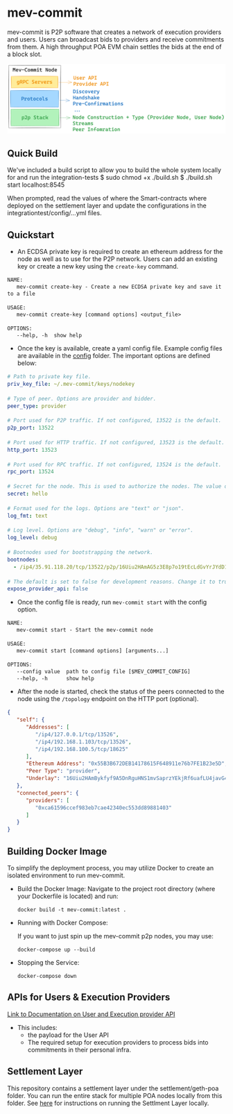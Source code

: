 # mev-commit
mev-commit is P2P software that creates a network of execution providers and users. Users can broadcast bids to providers and receive commitments from them. A high throughput POA EVM chain settles the bids at the end of a block slot.

![](node-architecture.png)

## Quick Build
We've included a build script to allow you to build the whole system locally for and run the integration-tests
$ sudo chmod +x ./build.sh
$ ./build.sh start localhost:8545 <DataDog-KEY>

When prompted, read the values of where the Smart-contracts where deployed on the settlement layer and update the configurations in the integrationtest/config/...yml files.

## Quickstart
- An ECDSA private key is required to create an ethereum address for the node as well as to use for the P2P network. Users can add an existing key or create a new key using the `create-key` command.
```
NAME:
   mev-commit create-key - Create a new ECDSA private key and save it to a file

USAGE:
   mev-commit create-key [command options] <output_file>

OPTIONS:
   --help, -h  show help
```

- Once the key is available, create a yaml config file. Example config files are available in the [config](https://github.com/primevprotocol/mev-commit/tree/main/config) folder. The important options are defined below:
```yaml
# Path to private key file.
priv_key_file: ~/.mev-commit/keys/nodekey

# Type of peer. Options are provider and bidder.
peer_type: provider

# Port used for P2P traffic. If not configured, 13522 is the default.
p2p_port: 13522

# Port used for HTTP traffic. If not configured, 13523 is the default.
http_port: 13523

# Port used for RPC traffic. If not configured, 13524 is the default.
rpc_port: 13524

# Secret for the node. This is used to authorize the nodes. The value doesnt matter as long as it is sufficiently unique. It is signed using the private key.
secret: hello

# Format used for the logs. Options are "text" or "json".
log_fmt: text

# Log level. Options are "debug", "info", "warn" or "error".
log_level: debug

# Bootnodes used for bootstrapping the network.
bootnodes:
  - /ip4/35.91.118.20/tcp/13522/p2p/16Uiu2HAmAG5z3E8p7o19tEcLdGvYrJYdD1NabRDc6jmizDva5BL3

# The default is set to false for development reasons. Change it to true if you wish to accept bids on your provider instance
expose_provider_api: false
```

- Once the config file is ready, run `mev-commit start` with the config option.
```
NAME:
   mev-commit start - Start the mev-commit node

USAGE:
   mev-commit start [command options] [arguments...]

OPTIONS:
   --config value  path to config file [$MEV_COMMIT_CONFIG]
   --help, -h      show help
```

- After the node is started, check the status of the peers connected to the node using the `/topology` endpoint on the HTTP port (optional).
```json
{
   "self": {
      "Addresses": [
         "/ip4/127.0.0.1/tcp/13526",
         "/ip4/192.168.1.103/tcp/13526",
         "/ip4/192.168.100.5/tcp/18625"
      ],
      "Ethereum Address": "0x55B3B672DEB14178615F648911e76b7FE1B23e5D",
      "Peer Type": "provider",
      "Underlay": "16Uiu2HAmBykfyf9A5DnRguHNS1mvSaprzYEkjRf6uafLU4javG4L"
   },
   "connected_peers": {
      "providers": [
         "0xca61596ccef983eb7cae42340ec553dd89881403"
      ]
   }
}
```

## Building Docker Image

To simplify the deployment process, you may utilize Docker to create an isolated environment to run mev-commit.

- Build the Docker Image:
  Navigate to the project root directory (where your Dockerfile is located) and run:
  
  ```
  docker build -t mev-commit:latest .
  ```
- Running with Docker Compose:

   If you want to just spin up the mev-commit p2p nodes, you may use:
  ```
  docker-compose up --build
  ```

- Stopping the Service:

  ```
  docker-compose down
  ```

## APIs for Users & Execution Providers
[Link to Documentation on User and Execution provider API](./pkg/rpc/README.md)
- This includes: 
   - the payload for the User API
   - The required setup for execution providers to process bids into commitments in their personal infra.



## Settlement Layer

This repository contains a settlement layer under the settlement/geth-poa folder. You can run the entire stack for multiple POA nodes locally from this folder.
See [here](./settlement/geth-poa/README.md#local-run) for instructions on running the Settlment Layer locally.
